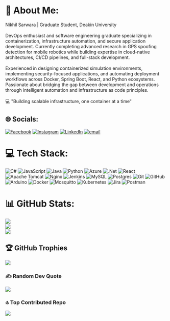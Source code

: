 # 💫 About Me:
Nikhil Sarwara | Graduate Student, Deakin University<br><br>DevOps enthusiast and software engineering graduate specializing in containerization, infrastructure automation, and secure application development. Currently completing advanced research in GPS spoofing detection for mobile robotics while building expertise in cloud-native architectures, CI/CD pipelines, and full-stack development.<br><br>Experienced in designing containerized simulation environments, implementing security-focused applications, and automating deployment workflows across Docker, Spring Boot, React, and Python ecosystems. Passionate about bridging the gap between development and operations through intelligent automation and infrastructure as code principles.<br><br>💻 "Building scalable infrastructure, one container at a time"


## 🌐 Socials:
[![Facebook](https://img.shields.io/badge/Facebook-%231877F2.svg?logo=Facebook&logoColor=white)](https://facebook.com/nikhil.sarwara.2025) [![Instagram](https://img.shields.io/badge/Instagram-%23E4405F.svg?logo=Instagram&logoColor=white)](https://instagram.com/nikhil.sarwara) [![LinkedIn](https://img.shields.io/badge/LinkedIn-%230077B5.svg?logo=linkedin&logoColor=white)](https://linkedin.com/in/nikhil-sarwara) [![email](https://img.shields.io/badge/Email-D14836?logo=gmail&logoColor=white)](mailto:info@nikhilsarwara.com) 

# 💻 Tech Stack:
![C#](https://img.shields.io/badge/c%23-%23239120.svg?style=plastic&logo=csharp&logoColor=white) ![JavaScript](https://img.shields.io/badge/javascript-%23323330.svg?style=plastic&logo=javascript&logoColor=%23F7DF1E) ![Java](https://img.shields.io/badge/java-%23ED8B00.svg?style=plastic&logo=openjdk&logoColor=white) ![Python](https://img.shields.io/badge/python-3670A0?style=plastic&logo=python&logoColor=ffdd54) ![Azure](https://img.shields.io/badge/azure-%230072C6.svg?style=plastic&logo=microsoftazure&logoColor=white) ![.Net](https://img.shields.io/badge/.NET-5C2D91?style=plastic&logo=.net&logoColor=white) ![React](https://img.shields.io/badge/react-%2320232a.svg?style=plastic&logo=react&logoColor=%2361DAFB) ![Apache Tomcat](https://img.shields.io/badge/apache%20tomcat-%23F8DC75.svg?style=plastic&logo=apache-tomcat&logoColor=black) ![Nginx](https://img.shields.io/badge/nginx-%23009639.svg?style=plastic&logo=nginx&logoColor=white) ![Jenkins](https://img.shields.io/badge/jenkins-%232C5263.svg?style=plastic&logo=jenkins&logoColor=white) ![MySQL](https://img.shields.io/badge/mysql-4479A1.svg?style=plastic&logo=mysql&logoColor=white) ![Postgres](https://img.shields.io/badge/postgres-%23316192.svg?style=plastic&logo=postgresql&logoColor=white) ![Git](https://img.shields.io/badge/git-%23F05033.svg?style=plastic&logo=git&logoColor=white) ![GitHub](https://img.shields.io/badge/github-%23121011.svg?style=plastic&logo=github&logoColor=white) ![Arduino](https://img.shields.io/badge/-Arduino-00979D?style=plastic&logo=Arduino&logoColor=white) ![Docker](https://img.shields.io/badge/docker-%230db7ed.svg?style=plastic&logo=docker&logoColor=white) ![Mosquitto](https://img.shields.io/badge/mosquitto-%233C5280.svg?style=plastic&logo=eclipsemosquitto&logoColor=white) ![Kubernetes](https://img.shields.io/badge/kubernetes-%23326ce5.svg?style=plastic&logo=kubernetes&logoColor=white) ![Jira](https://img.shields.io/badge/jira-%230A0FFF.svg?style=plastic&logo=jira&logoColor=white) ![Postman](https://img.shields.io/badge/Postman-FF6C37?style=plastic&logo=postman&logoColor=white)
# 📊 GitHub Stats:
![](https://github-readme-stats.vercel.app/api?username=Nikhil-Sarwara&theme=react&hide_border=true&include_all_commits=false&count_private=false)<br/>
![](https://nirzak-streak-stats.vercel.app/?user=Nikhil-Sarwara&theme=react&hide_border=true)<br/>
![](https://github-readme-stats.vercel.app/api/top-langs/?username=Nikhil-Sarwara&theme=react&hide_border=true&include_all_commits=false&count_private=false&layout=compact)

## 🏆 GitHub Trophies
![](https://github-profile-trophy.vercel.app/?username=Nikhil-Sarwara&theme=darcula&no-frame=true&no-bg=false&margin-w=4)

### ✍️ Random Dev Quote
![](https://quotes-github-readme.vercel.app/api?type=horizontal&theme=gruvbox)

### 🔝 Top Contributed Repo
![](https://github-contributor-stats.vercel.app/api?username=Nikhil-Sarwara&limit=5&theme=gruvbox&combine_all_yearly_contributions=true)

<!-- Proudly created with GPRM ( https://gprm.itsvg.in ) -->
